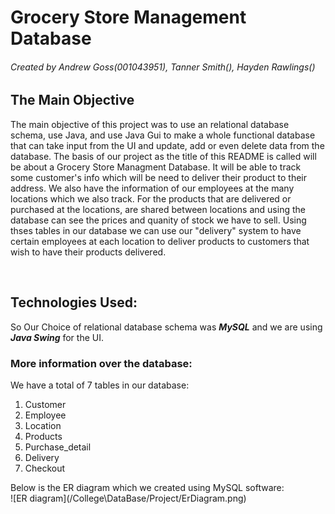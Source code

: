 # Grocery Store Management Database
###### Created by Andrew Goss(001043951), Tanner Smith(), Hayden Rawlings()

## The Main Objective
The main objective of this project was to use an relational database schema, use Java, and use Java Gui to make a whole functional database that can take input from the UI and update, add or even delete data from the database. The basis of our project as the title of this README is called will be about a Grocery Store Managment Database. It will be able to track some customer's info which will be need to deliver their product to their address. We also have the information of our employees at the many locations which we also track. For the products that are delivered or purchased at the locations, are shared between locations and using the database can see the prices and quanity of stock we have to sell. Using thses tables in our database we can use our "delivery" system to have certain employees at each location to deliver products to customers that wish to have their products delivered. 

</br>

## Technologies Used:
So Our Choice of relational database schema was <strong><em>MySQL</em></strong> and we are using <strong><em>Java Swing</em></strong> for the UI. 

### More information over the database:
We have a total of 7 tables in our database:
<ol>
  <li>Customer</li>
  <li>Employee</li>
  <li>Location</li>
  <li>Products</li>
  <li>Purchase_detail</li>
  <li>Delivery</li>
  <li>Checkout</li>
</ol>
Below is the ER diagram which we created using MySQL software:<br>
![ER diagram](/College\DataBase/Project/ErDiagram.png)

